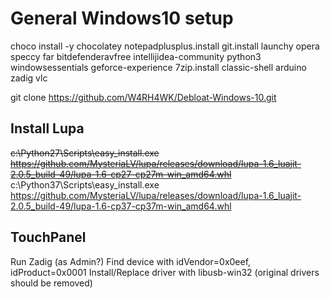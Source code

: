 General Windows10 setup
===
choco install -y chocolatey notepadplusplus.install git.install launchy opera speccy far bitdefenderavfree intellijidea-community python3 windowsessentials geforce-experience 7zip.install classic-shell arduino zadig vlc

git clone https://github.com/W4RH4WK/Debloat-Windows-10.git

Install Lupa
---
~~c:\Python27\Scripts\easy_install.exe https://github.com/MysteriaLV/lupa/releases/download/lupa-1.6_luajit-2.0.5_build-49/lupa-1.6-cp27-cp27m-win_amd64.whl~~
c:\Python37\Scripts\easy_install.exe https://github.com/MysteriaLV/lupa/releases/download/lupa-1.6_luajit-2.0.5_build-49/lupa-1.6-cp37-cp37m-win_amd64.whl


TouchPanel
---
Run Zadig (as Admin?)
Find device with idVendor=0x0eef, idProduct=0x0001
Install/Replace driver with libusb-win32 (original drivers should be removed)

